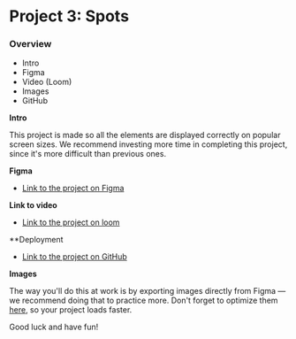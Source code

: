 # Project 3: Spots

### Overview

- Intro
- Figma
- Video (Loom)
- Images
- GitHub

**Intro**

This project is made so all the elements are displayed correctly on popular screen sizes. We recommend investing more time in completing this project, since it's more difficult than previous ones.

**Figma**

- [Link to the project on Figma](https://www.figma.com/file/BBNm2bC3lj8QQMHlnqRsga/Sprint-3-Project-%E2%80%94-Spots?type=design&node-id=2%3A60&mode=design&t=afgNFybdorZO6cQo-1)

**Link to video**

- [Link to the project on loom](https://www.loom.com/share/6c7081e4059743cbbffe782db0fedebd?sid=01101454-dcd2-4f47-a637-7249af325d65)

**Deployment 

- [Link to the project on GitHub](https://github.com/TarrieBrown1/se_project_spots
)

**Images**

The way you'll do this at work is by exporting images directly from Figma — we recommend doing that to practice more. Don't forget to optimize them [here](https://tinypng.com/), so your project loads faster.

Good luck and have fun!
